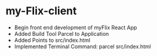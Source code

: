 # my-Flix-client

* Begin front end development of myFlix React App
* Added Build Tool Parcel to Application
* Added Points to src/index.html
* Implemented Terminal Command: parcel src/index.html
